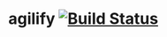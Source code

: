 agilify [![Build Status](https://secure.travis-ci.org/mrcrgl/agilify.png)](http://travis-ci.org/mrcrgl/agilify)
=======
